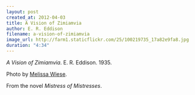 ```yaml
---
layout: post
created_at: 2012-04-03
title: A Vision of Zimiamvia
author: E. R. Eddison
filename: a-vision-of-zimiamvia
image_url: http://farm1.staticflickr.com/25/100219735_17a82e9fa8.jpg
duration: "4:34"
---
```


_A Vision of Zimiamvia_.  E. R. Eddison.  1935.

Photo by [Melissa Wiese](http://www.flickr.com/photos/42dreams/100219735/).

From the novel _Mistress of Mistresses_.

